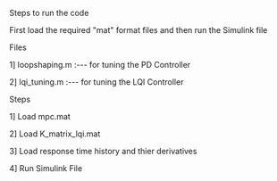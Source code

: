 Steps to run the code

First load the required "mat" format files and then run the Simulink file

Files

1] loopshaping.m :--- for tuning the PD Controller

2] lqi_tuning.m :--- for tuning the LQI Controller

Steps

1] Load mpc.mat

2] Load K_matrix_lqi.mat

3] Load response time history and thier derivatives

4] Run Simulink File
